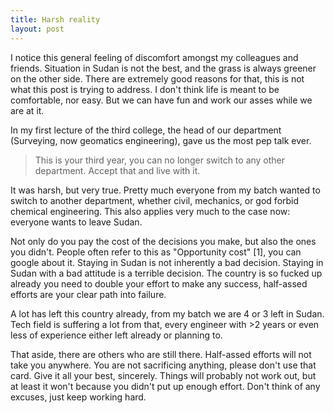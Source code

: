 ```yaml
---
title: Harsh reality
layout: post
---
```


I notice this general feeling of discomfort amongst my colleagues and friends. Situation in Sudan is not the best, and the grass is always greener on the other side. There are extremely good reasons for that, this is not what this post is trying to address. I don't think life is meant to be comfortable, nor easy. But we can have fun and work our asses while we are at it.

In my first lecture of the third college, the head of our department (Surveying, now geomatics engineering), gave us the most pep talk ever. 
> This is your third year, you can no longer switch to any other department. Accept that and live with it.

It was harsh, but very true. Pretty much everyone from my batch wanted to switch to another department, whether civil, mechanics, or god forbid chemical engineering. This also applies very much to the case now: everyone wants to leave Sudan. 

Not only do you pay the cost of the decisions you make, but also the ones you didn't. People often refer to this as "Opportunity cost" [1], you can google about it. Staying in Sudan is not inherently a bad decision. Staying in Sudan with a bad attitude is a terrible decision. The country is so fucked up already you need to double your effort to make any success, half-assed efforts are your clear path into failure.

A lot has left this country already, from my batch we are 4 or 3 left in Sudan. Tech field is suffering a lot from that, every engineer with >2 years or even less of experience either left already or planning to.

That aside, there are others who are still there. Half-assed efforts will not take you anywhere. You are not sacrificing anything, please don't use that card. Give it all your best, sincerely. Things will probably not work out, but at least it won't because you didn't put up enough effort. Don't think of any excuses, just keep working hard.

[^1]: Ahmed Gadein wrote a great post on opportunity cost, g